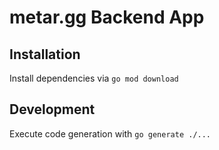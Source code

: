 # metar.gg Backend App

## Installation

Install dependencies via
`go mod download`

## Development
Execute code generation with
`go generate ./...`
